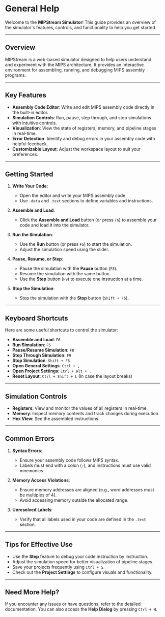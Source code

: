 # General Help

Welcome to the **MIPStream Simulator**! This guide provides an overview of the simulator's features, controls, and functionality to help you get started.

---

## **Overview**
MIPStream is a web-based simulator designed to help users understand and experiment with the MIPS architecture. It provides an interactive environment for assembling, running, and debugging MIPS assembly programs.

---

## **Key Features**
- **Assembly Code Editor**: Write and edit MIPS assembly code directly in the built-in editor.
- **Simulation Controls**: Run, pause, step through, and stop simulations with intuitive controls.
- **Visualization**: View the state of registers, memory, and pipeline stages in real-time.
- **Error Detection**: Identify and debug errors in your assembly code with helpful feedback.
- **Customizable Layout**: Adjust the workspace layout to suit your preferences.

---

## **Getting Started**
1. **Write Your Code**:
   - Open the editor and write your MIPS assembly code.
   - Use `.data` and `.text` sections to define variables and instructions.

2. **Assemble and Load**:
   - Click the **Assemble and Load** button (or press `F6`) to assemble your code and load it into the simulator.

3. **Run the Simulation**:
   - Use the **Run** button (or press `F5`) to start the simulation.
   - Adjust the simulation speed using the slider.

4. **Pause, Resume, or Step**:
   - Pause the simulation with the **Pause** button (`F8`).
   - Resume the simulation with the same button.
   - Use the **Step** button (`F9`) to execute one instruction at a time.

5. **Stop the Simulation**:
   - Stop the simulation with the **Stop** button (`Shift + F5`).

---

## **Keyboard Shortcuts**
Here are some useful shortcuts to control the simulator:
- **Assemble and Load**: `F6`
- **Run Simulation**: `F5`
- **Pause/Resume Simulation**: `F8`
- **Step Through Simulation**: `F9`
- **Stop Simulation**: `Shift + F5`
- **Open General Settings**: `Ctrl + ,`
- **Open Project Settings**: `Ctrl + Alt + ,`
- **Reset Layout**: `Ctrl + Shift + L` (In case the layout breaks)

---

## **Simulation Controls**
- **Registers**: View and monitor the values of all registers in real-time.
- **Memory**: Inspect memory contents and track changes during execution.
- **Hex View**: See the assembled instructions.

---

## **Common Errors**
1. **Syntax Errors**:
   - Ensure your assembly code follows MIPS syntax.
   - Labels must end with a colon (`:`), and instructions must use valid mnemonics.

2. **Memory Access Violations**:
   - Ensure memory addresses are aligned (e.g., word addresses must be multiples of 4).
   - Avoid accessing memory outside the allocated range.

3. **Unresolved Labels**:
   - Verify that all labels used in your code are defined in the `.text` section.

---

## **Tips for Effective Use**
- Use the **Step** feature to debug your code instruction by instruction.
- Adjust the simulation speed for better visualization of pipeline stages.
- Save your projects frequently using `Ctrl + S`.
- Check out the **Project Settings** to configure visuals and functionality.

---

## **Need More Help?**
If you encounter any issues or have questions, refer to the detailed documentation. You can also access the **Help Dialog** by pressing `Ctrl + H`.